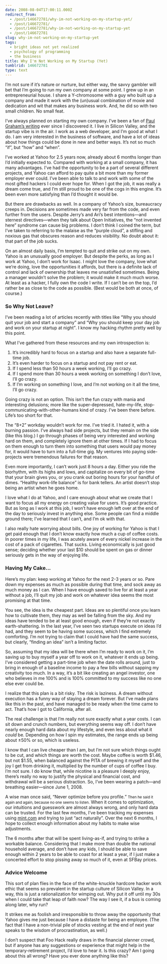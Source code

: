 ```yaml
---
date: 2008-08-04T17:00:11.000Z
redirect_from:
  - /post/146672781/why-im-not-working-on-my-startup-yet/
  - /post/146672781/
  - /post/146672781/why-im-not-working-on-my-startup-yet
  - /post/146672781
slug: why-im-not-working-on-my-startup-yet
tags:
  - bright ideas not yet realized
  - psychology of programming
  - the business
title: Why I'm Not Working on My Startup (Yet)
tumblrid: 146672781
type: text
---
```

<p>I&rsquo;m not sure if it&rsquo;s nature or nurture, but either way, the savvy gambler will bet that I&rsquo;m going to run my own company at some point.  I grew up in an entrepreneurial house.  I share a Y-chromosome with a guy who built up a company and made it work with the (un)usual combination of moxie and dedication and wit that makes any business work.  And, he did so with two small children.  No small feat.</p>

<p>I&rsquo;ve always planned on starting my own company.  I&rsquo;ve been a fan of <a href="http://www.paulgraham.com/articles.html">Paul Graham&rsquo;s writing</a> ever since I discovered it.  I live in Silicon Valley, and the startup vibe is in the air.  I work as a web developer, and I&rsquo;m good at what I do.  I am very interested in the business of software, and have a lot of ideas about how things could be done in new and better ways.  It&rsquo;s not so much &ldquo;if&rdquo;, but &ldquo;how&rdquo; and &ldquo;when&rdquo;.</p>

<p>I&rsquo;ve worked at Yahoo for 2.5 years now, already about 6 months longer than I&rsquo;d initially expected to.  Compared with working at a small company, it has many advantages.  I&rsquo;ve had the opportunity to be a part of several different projects, and Yahoo can afford to pay quite a bit more than my former employer ever could.  I&rsquo;ve been able to talk to and work with some of the most gifted hackers I could ever hope for.  When I got the job, it was really a dream come true, and I&rsquo;m still proud to be one of the cogs in this engine.  It&rsquo;s been even more satisfying than I&rsquo;d thought it would be.</p>

<p>But there are drawbacks as well.  In a company of Yahoo&rsquo;s size, bureaucracy creeps in.  Decisions are sometimes made very far from the code, and even further from the users.  Despite Jerry&rsquo;s and Ari&rsquo;s best intentions&mdash;and sternest directives&mdash;when they talk about Open Initiatives, the &ldquo;not invented here&rdquo; syndrome can cause big problems.  I don&rsquo;t think I coined the term, but I&rsquo;ve taken to referring to the malaise as the &ldquo;purple cloud&rdquo;, a stifling and noxious gas that obscures reason and reduces visibility.  No doubt about it: that part of the job sucks.</p>

<p>On an almost daily basis, I&rsquo;m tempted to quit and strike out on my own.  Yahoo is an unusually good employer.  But despite the perks, as long as I work at Yahoo, I don&rsquo;t work for Isaac.  I might love the company, love what we&rsquo;re doing, love the opportunities it affords, but there is a definite lack of control and lack of ownership that leaves me unsatisfied sometimes.  Being a manager wouldn&rsquo;t solve the problem; it would make it much much worse.  At least as a hacker, I fully own the code I write.  If I can&rsquo;t be on the top, I&rsquo;d rather be as close to the code as possible.  (Best would be both at once, of course.)</p>

<h3>So Why Not Leave?</h3>

<p>I&rsquo;ve been reading a lot of articles recently with titles like <q>Why you should quit your job and start a company</q> and <q>Why you should keep your day job and work on your startup at night</q>.  I know my hacking rhythm pretty well by this point.</p>

<p>What I&rsquo;ve gathered from these resources and my own introspection is:</p>

<ol><li>It&rsquo;s incredibly hard to focus on a startup and also have a separate full-time job.</li>
    <li>It&rsquo;s even harder to focus on a startup and not pay rent or eat.</li>
    <li>If I spend less than 50 hours a week working, I&rsquo;ll go crazy.</li>
    <li>If I spend more than 30 hours a week working on something I don&rsquo;t love, I&rsquo;ll go crazy.</li>
    <li>If I&rsquo;m working on something I love, and I&rsquo;m not working on it all the time, I&rsquo;ll go crazy.</li>
</ol><p>Going crazy is not an option.  This isn&rsquo;t the fun crazy with mania and interesting delusions; more like the super-depressed, hate-my-life, stop-communicating-with-other-humans kind of crazy.  I&rsquo;ve been there before.  Life&rsquo;s too short for that.</p>

<p>The &ldquo;8+2&rdquo; workday wouldn&rsquo;t work for me.  I&rsquo;ve tried it.  I hated it, with a burning passion.  I&rsquo;ve always had side projects, but they remain on the side (like this blog.)  I go through phases of being very interested and working hard on them, and completely ignore them at other times.  If I had to focus on them enough to turn them into something that users would pay money for, it would have to turn into a full-time gig.  My ventures into paying side-projects were tremendous failures for that reason.</p>

<p>Even more importantly, I can&rsquo;t work just 8 hours a day.  Either you ride the biorhythm, with its highs and lows, and capitalize on every bit of go-time that your brain gives you, or you crank out boring hours for your handful of dimes.  &ldquo;Healthy work-life balance&rdquo; is for bank tellers.  An artist doesn&rsquo;t stop being an artist when he goes home.</p>

<p>I love what I do at Yahoo, and I care enough about what we create that I want to focus all my energy on creating value for users.  It&rsquo;s good practice.  But as long as I work at this job, I won&rsquo;t have enough left over at the end of the day to seriously invest in anything else.  Some people can find a middle ground there; I&rsquo;ve learned that I can&rsquo;t, and I&rsquo;m ok with that.</p>

<p>I also really hate worrying about bills.  One joy of working for Yahoo is that I get paid enough that I don&rsquo;t know exactly how much a cup of coffee costs.  In poorer times in my life, I was acutely aware of every nickel increase in the cost of a pack of cigarettes.  That sucks.  Living economically is just good sense; deciding whether your last $10 should be spent on gas or dinner seriously gets in the way of enjoying life.</p>

<h3>Having My Cake&hellip;</h3>

<p>Here&rsquo;s my plan: keep working at Yahoo for the next 2-3 years or so.  Pare down my expenses as much as possible during that time, and sock away as much money as I can.  When I have enough saved to live for at least a year without a job, I&rsquo;ll quit my job and work on whatever idea seems the most promising at that time.</p>

<p>You see, the idea is the cheapest part.  Ideas are so plentiful once you learn how to cultivate them, they may as well be falling from the sky.  And my ideas have tended to be at least good enough, even if they&rsquo;re not exactly earth-shattering.  In the last year, I&rsquo;ve seen two startups execute on ideas I&rsquo;d had, and they seem to be having some success, which I find extremely comforting.  I&rsquo;m not trying to claim that I could have had the same success, but clearly, &ldquo;finding an idea&rdquo; isn&rsquo;t a limiting factor.</p>

<p>So, assuming that my idea will be there when I&rsquo;m ready to work on it, I&rsquo;m saving up to buy myself a year off to work on it, whatever it ends up being.  I&rsquo;ve considered getting a part-time job when the date rolls around, just to bring in enough of a baseline income to pay a few bills without sapping my creativity too much.  In a way, it&rsquo;s a bit like creating an angel investor, one who believes in me 100% and is 100% committed to my success like no one else ever could be.</p>

<p>I realize that this plan is a bit risky.  The risk is laziness.  A dream without execution has a funny way of staying a dream forever.  But I&rsquo;ve made plans like this in the past, and have managed to be ready when the time came to act.  That&rsquo;s how I got to California, after all.</p>

<p>The real challenge is that I&rsquo;m really not sure exactly what a year costs.  I can sit down and crunch numbers, but everything seems way off.  I don&rsquo;t have nearly enough hard data about my lifestyle, and even less about what it <em>could</em> be.  Depending on how I spin my estimates, the range ends up being about ±50% or so, which is useless.</p>

<p>I know that I can live cheaper than I am, but I&rsquo;m not sure which things ought to be cut, and which things are worth the cost.  Maybe coffee is worth $1.46, but not $1.55, when balanced against the PITA of brewing it myself and the joy I get from drinking it, multiplied by the number of cups of coffee I buy.  I&rsquo;m not sure.  I do know that, while nicotine is a pleasure I deeply enjoy, there&rsquo;s really no way to justify the physical and financial cost, and withdrawal will be a serious distraction.  So, I&rsquo;ve been wearing a patch&mdash;and breathing easier&mdash;since June 1, 2008.</p>

<p>A wise man once said, <q>Never optimize before you profile.</q>  <small>Then he said it again and again, because no one seems to listen.</small>  When it comes to optimization, our intuitions and guesswork are almost always wrong, and only hard data can be trusted.  For the last few months, I&rsquo;ve been tracking my expenses using <a href="http://mint.com">mint.com</a> and trying to just &ldquo;act naturally&rdquo;.  Over the next 6 months, I hope to collect enough information about my habits to make wise adjustments.</p>

<p>The 6 months after that will be spent living-as-if, and trying to strike a workable balance.  Considering that I make more than double the national household average, and don&rsquo;t have any kids, I should be able to save enough within 2 years to be able to coast for at least a year, if I just make a concerted effort to stop pissing away so much of it, even at SFBay prices.</p>

<h3>Advice Welcome</h3>

<p>This sort of plan flies in the face of the white-knuckle hardcore hacker work ethic that seems so prevalent in the startup culture of Silicon Valley.  In a way, this is just a rationalization for wimping out.  Why put it off until my 30s when I could take that leap of faith now?  The way I see it, if a bus is coming along later, why run?</p>

<p>It strikes me as foolish and irresponsible to throw away the opportunity that Yahoo gives me just because I have a distaste for being an employee.  (The fact that I have a non-trivial pile of stocks vesting at the end of next year speaks to the wisdom of procrastination, as well.)</p>

<p>I don&rsquo;t suspect that Foo Hack really draws in the financial planner crowd, but if anyone has any suggestions or experience that might help in the temporary-retirement project, I&rsquo;d love to hear it.  Is this crazy?  Am I going about this all wrong?  Have you ever done anything like this?</p>
